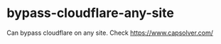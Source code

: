 # bypass-cloudflare-any-site
Can bypass cloudflare on any site. Check https://www.capsolver.com/ 











                                                                                                                              